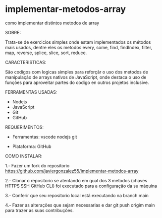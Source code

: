 # implementar-metodos-array

como implementar distintos metodos de array
  
SOBRE: 

Trata-se de exercicios simples onde estam implementados os métodos mais usados, dentre eles os metodos every, some, find, findIndex, filter, map, reverse, splice, slice, sort, reduce.

CARACTERISTICAS:

São codigos com logicas simples para reforçãr o uso dos metodos de manipulação de arrays nativos de JavaScript, onde destaca o uso de funções para aproveitar partes do codigo en outros projetos inclusive. 

FERRAMENTAS USADAS:

* Nodejs
* JavaScript
* Git
* GitHub 

REQUERIMENTOS:

* Ferramentas:
  vscode
  nodejs
  git

* Plataforma:
  GitHub 

COMO INSTALAR:

1.- Fazer um fork do repositorio <https://github.com/javiergonzalez55/implementar-metodos-array>

2.- Clonar o repositorio se atentando em qual dos 3 metodos (chaves HTTPS SSH GitHub CLI) foi executado 
    para a configuração da su máquina

3.- Conferir que seu repositorio local está executando na branch main 

4.- Fazer as alterações que sejam necessarias e dar git push origim main para trazer as suas contribuções. 
